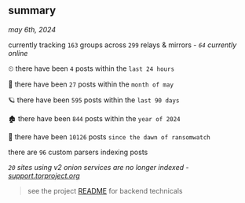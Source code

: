 
## summary
_may 6th, 2024_

currently tracking `163` groups across `299` relays & mirrors - _`64` currently online_

⏲ there have been `4` posts within the `last 24 hours`

🦈 there have been `27` posts within the `month of may`

🪐 there have been `595` posts within the `last 90 days`

🏚 there have been `844` posts within the `year of 2024`

🦕 there have been `10126` posts `since the dawn of ransomwatch`

there are `96` custom parsers indexing posts

_`20` sites using v2 onion services are no longer indexed - [support.torproject.org](https://support.torproject.org/onionservices/v2-deprecation/)_

> see the project [README](https://github.com/joshhighet/ransomwatch#ransomwatch--) for backend technicals

